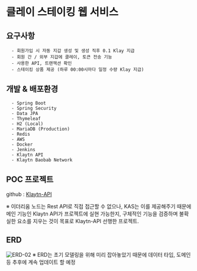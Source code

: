 # 클레이 스테이킹 웹 서비스

## 요구사항
```
  - 회원가입 시 자동 지갑 생성 및 생성 직후 0.1 Klay 지급
  - 회원 간 / 외부 지갑에 클레이, 토큰 전송 기능
  - 사용한 API, 트랜잭션 확인
  - 스테이킹 상품 제공 (하루 00:00시마다 일정 수량 Klay 지급)
```

## 개발 & 배포환경
```
  - Spring Boot
  - Spring Security
  - Data JPA
  - Thymeleaf
  - H2 (Local)
  - MariaDB (Production)
  - Redis
  - AWS
  - Docker
  - Jenkins
  - Klaytn API
  - Klaytn Baobab Network
```
## POC 프로젝트
github : [Klaytn-API](https://github.com/hgs-study/Klaytn-API)

※ 이더리움 노드는 Rest API로 직접 접근할 수 없으나, KAS는 이를 제공해주기 때문에 메인 기능인 Klaytn API가 프로젝트에 실현 가능한지, 구체적인 기능을 검증하며 불확실한 요소를 지우는 것이 목표로 Klaytn-API 선행한 프로젝트. 


## ERD
![ERD-02](https://user-images.githubusercontent.com/76584547/115557408-a6d6ab00-a2ec-11eb-9669-09d7e7c6bab1.png)
※ ERD는 초기 모델링을 위해 미리 잡아놓았기 때문에 데이터 타입, 도메인 등 추후에 계속 업데이트 할 예정


